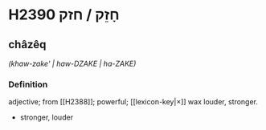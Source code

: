 # H2390 חָזֵק / חזק

## châzêq

_(khaw-zake' | haw-DZAKE | ha-ZAKE)_

### Definition

adjective; from [[H2388]]; powerful; [[lexicon-key|×]] wax louder, stronger.

- stronger, louder
